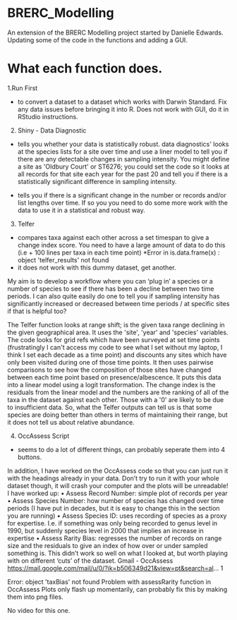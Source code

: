 # BRERC_Modelling

An extension of the BRERC Modelling project started by Danielle Edwards.
Updating some of the code in the functions and adding a GUI.

# What each function does.

1.Run First
- to convert a dataset to a dataset which works with Darwin Standard. Fix any data issues before bringing it into R. Does not work with GUI, do it in RStudio instructions.

2. Shiny - Data Diagnostic
- tells you whether your data is statistically robust.
data diagnostics' looks at the species lists for a site over time
and use a liner model to tell you if there are any detectable changes in sampling intensity. You might
define a site as 'Oldbury Court' or ST6276; you could set the code so it looks at all records for that site
each year for the past 20 and tell you if there is a statistically significant difference in sampling
intensity.

- tells you if there is a significant change in the number or records and/or list lengths over time. If so you you need to do some more work with the data to use it in a statistical and robust way.


3. Telfer
 - compares taxa against each other across a set timespan to give a change index score. You need to have a large amount of data to do this (i.e + 100 lines per taxa in each time point)
*Error in is.data.frame(x) : object 'telfer_results' not found
- it does not work with this dummy dataset, get another.

My aim is to develop a workflow where you can ‘plug in’ a species or a number of species to see if there has been a
decline between two time periods. I can also quite easily do one to tell you if sampling intensity has significantly
increased or decreased between time periods / at specific sites if that is helpful too?

The Telfer function looks at range shift; is the given taxa range declining in the given geographical
area. It uses the 'site', 'year' and 'species' variables. The code looks for grid refs which have been
surveyed at set time points (frustratingly I can't access my code to see what I set without my laptop, I
think I set each decade as a time point) and discounts any sites which have only been visited during
one of those time points. It then uses pairwise comparisons to see how the composition of those sites
have changed between each time point based on presence/albescence. It puts this data into a linear
model using a logit transformation. The change index is the residuals from the linear model and the
numbers are the ranking of all of the taxa in the dataset against each other. Those with a '0' are likely
to be due to insufficient data. So, what the Telfer outputs can tell us is that some species are doing
better than others in terms of maintaining their range, but it does not tell us about relative abundance.

4. OccAssess Script
- seems to do a lot of different things, can probably seperate them into 4 buttons.

In addition, I have worked on the OccAssess code so that you can just run it with the headings already in your data.
Don’t try to run it with your whole dataset though, it will crash your computer and the plots will be unreadable!
I have worked up:
• Assess Record Number: simple plot of records per year
• Assess Species Number: how number of species has changed over time periods (I have put in decades, but it
is easy to change this in the section you are running)
• Assess Species ID: uses recording of species as a proxy for expertise. I.e. if something was only being
recorded to genus level in 1990, but suddenly species level in 2000 that implies an increase in expertise
• Assess Rarity Bias: regresses the number of records on range size and the residuals to give an index of how
over or under sampled something is. This didn’t work so well on what I looked at, but worth playing with on
different ‘cuts’ of the dataset.
Gmail - OccAssess https://mail.google.com/mail/u/0/?ik=b506349d21&view=pt&search=al...
1

Error: object 'taxBias' not found
Problem with assessRarity function in OccAssess
Plots only flash up momentarily, can probably fix this by making them into png files.

No video for this one.
